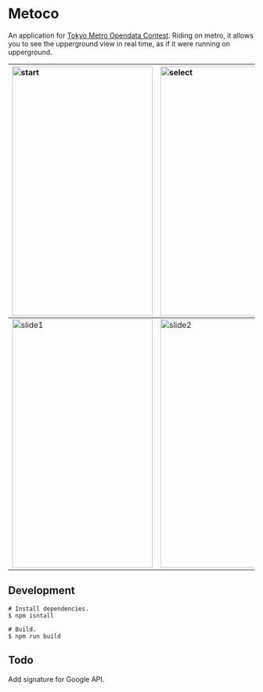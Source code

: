 # Metoco
An application for [Tokyo Metro Opendata Contest](https://developer.tokyometroapp.jp/info).
Riding on metro, it allows you to see the upperground view in real time, as if it were running on upperground.

| <img src="https://raw.githubusercontent.com/wiki/kfuse/metoco/images/start.png" width="287" height="508" alt="start"> | <img src="https://raw.githubusercontent.com/wiki/kfuse/metoco/images/select.png" width="286" height="508" alt="select"> |
| :-- | :-- |
| <img src="https://raw.githubusercontent.com/wiki/kfuse/metoco/images/slide1.png" width="287" height="507" alt="slide1"> | <img src="https://raw.githubusercontent.com/wiki/kfuse/metoco/images/slide3.png" width="287" height="507" alt="slide2"> |

## Development
```
# Install dependencies.
$ npm isntall

# Build.
$ npm run build
```

## Todo
Add signature for Google API.
